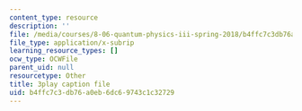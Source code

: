 ```yaml
---
content_type: resource
description: ''
file: /media/courses/8-06-quantum-physics-iii-spring-2018/b4ffc7c3db76a0eb6dc69743c1c32729_PAlB9kA7c-s.srt
file_type: application/x-subrip
learning_resource_types: []
ocw_type: OCWFile
parent_uid: null
resourcetype: Other
title: 3play caption file
uid: b4ffc7c3-db76-a0eb-6dc6-9743c1c32729
---
```

